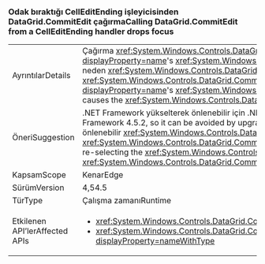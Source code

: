 ### <a name="calling-datagridcommitedit-from-a-celleditending-handler-drops-focus"></a><span data-ttu-id="00a44-101">Odak bıraktığı CellEditEnding işleyicisinden DataGrid.CommitEdit çağırma</span><span class="sxs-lookup"><span data-stu-id="00a44-101">Calling DataGrid.CommitEdit from a CellEditEnding handler drops focus</span></span>

|   |   |
|---|---|
|<span data-ttu-id="00a44-102">Ayrıntılar</span><span class="sxs-lookup"><span data-stu-id="00a44-102">Details</span></span>|<span data-ttu-id="00a44-103">Çağırma <xref:System.Windows.Controls.DataGrid.CommitEdit> birinden <xref:System.Windows.Controls.DataGrid?displayProperty=name>'s <xref:System.Windows.Controls.DataGrid.CellEditEnding?displayProperty=name> olay işleyicileri neden <xref:System.Windows.Controls.DataGrid?displayProperty=name> odak kaybetmesine.</span><span class="sxs-lookup"><span data-stu-id="00a44-103">Calling <xref:System.Windows.Controls.DataGrid.CommitEdit> from one of the <xref:System.Windows.Controls.DataGrid?displayProperty=name>'s <xref:System.Windows.Controls.DataGrid.CellEditEnding?displayProperty=name> event handlers causes the <xref:System.Windows.Controls.DataGrid?displayProperty=name> to lose focus.</span></span>|
|<span data-ttu-id="00a44-104">Öneri</span><span class="sxs-lookup"><span data-stu-id="00a44-104">Suggestion</span></span>|<span data-ttu-id="00a44-105">.NET Framework yükselterek önlenebilir için .NET Framework 4.5.2, bu hata düzeltildi.</span><span class="sxs-lookup"><span data-stu-id="00a44-105">This bug has been fixed in the .NET Framework 4.5.2, so it can be avoided by upgrading the .NET Framework.</span></span> <span data-ttu-id="00a44-106">Alternatif olarak, bunu açıkça yeniden seçerek önlenebilir <xref:System.Windows.Controls.DataGrid?displayProperty=name> arama sonra <xref:System.Windows.Controls.DataGrid.CommitEdit?displayProperty=name>.</span><span class="sxs-lookup"><span data-stu-id="00a44-106">Alternatively, it can be avoided by explicitly re-selecting the <xref:System.Windows.Controls.DataGrid?displayProperty=name> after calling <xref:System.Windows.Controls.DataGrid.CommitEdit?displayProperty=name>.</span></span>|
|<span data-ttu-id="00a44-107">Kapsam</span><span class="sxs-lookup"><span data-stu-id="00a44-107">Scope</span></span>|<span data-ttu-id="00a44-108">Kenar</span><span class="sxs-lookup"><span data-stu-id="00a44-108">Edge</span></span>|
|<span data-ttu-id="00a44-109">Sürüm</span><span class="sxs-lookup"><span data-stu-id="00a44-109">Version</span></span>|<span data-ttu-id="00a44-110">4,5</span><span class="sxs-lookup"><span data-stu-id="00a44-110">4.5</span></span>|
|<span data-ttu-id="00a44-111">Tür</span><span class="sxs-lookup"><span data-stu-id="00a44-111">Type</span></span>|<span data-ttu-id="00a44-112">Çalışma zamanı</span><span class="sxs-lookup"><span data-stu-id="00a44-112">Runtime</span></span>|
|<span data-ttu-id="00a44-113">Etkilenen API’ler</span><span class="sxs-lookup"><span data-stu-id="00a44-113">Affected APIs</span></span>|<ul><li><xref:System.Windows.Controls.DataGrid.CommitEdit?displayProperty=nameWithType></li><li><xref:System.Windows.Controls.DataGrid.CommitEdit(System.Windows.Controls.DataGridEditingUnit,System.Boolean)?displayProperty=nameWithType></li></ul>|

